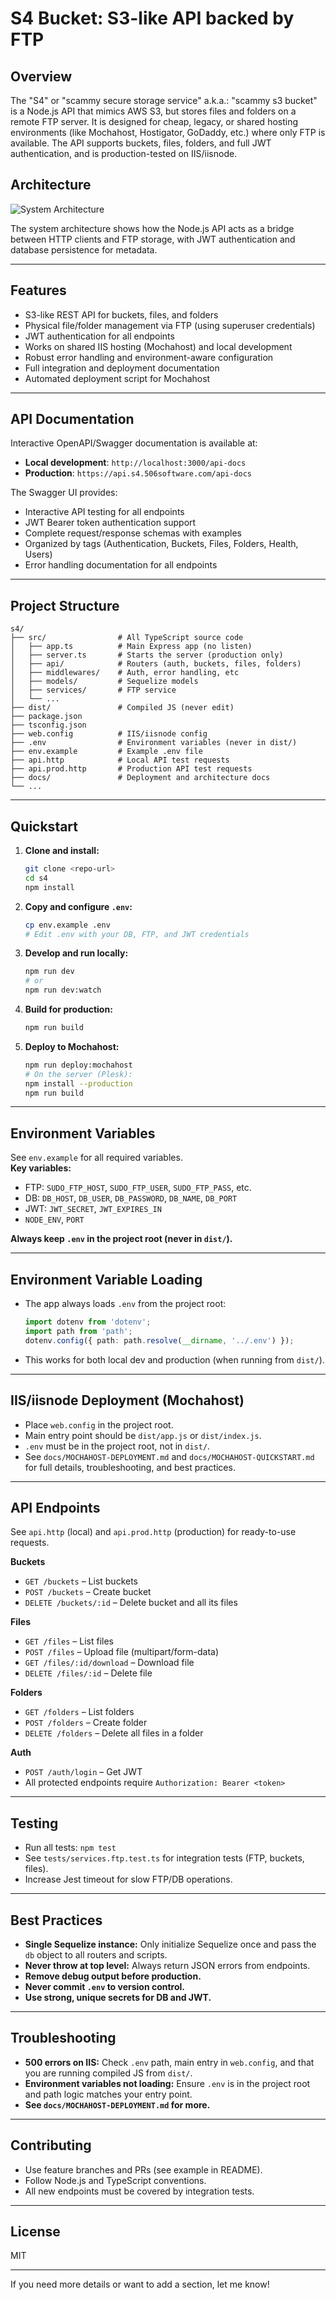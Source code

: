 # S4 Bucket: S3-like API backed by FTP

## Overview

The "S4" or "scammy secure storage service" a.k.a.: "scammy s3 bucket" is a Node.js API that mimics AWS S3, but stores files and folders on a remote FTP server. It is designed for cheap, legacy, or shared hosting environments (like Mochahost, Hostigator, GoDaddy, etc.) where only FTP is available. The API supports buckets, files, folders, and full JWT authentication, and is production-tested on IIS/iisnode.

## Architecture

![System Architecture](./docs/architecture.svg)

The system architecture shows how the Node.js API acts as a bridge between HTTP clients and FTP storage, with JWT authentication and database persistence for metadata.

---

## Features

- S3-like REST API for buckets, files, and folders
- Physical file/folder management via FTP (using superuser credentials)
- JWT authentication for all endpoints
- Works on shared IIS hosting (Mochahost) and local development
- Robust error handling and environment-aware configuration
- Full integration and deployment documentation
- Automated deployment script for Mochahost

---

## API Documentation

Interactive OpenAPI/Swagger documentation is available at:

- **Local development**: `http://localhost:3000/api-docs`
- **Production**: `https://api.s4.506software.com/api-docs`

The Swagger UI provides:
- Interactive API testing for all endpoints
- JWT Bearer token authentication support
- Complete request/response schemas with examples
- Organized by tags (Authentication, Buckets, Files, Folders, Health, Users)
- Error handling documentation for all endpoints

---

## Project Structure

```
s4/
├── src/                # All TypeScript source code
│   ├── app.ts          # Main Express app (no listen)
│   ├── server.ts       # Starts the server (production only)
│   ├── api/            # Routers (auth, buckets, files, folders)
│   ├── middlewares/    # Auth, error handling, etc
│   ├── models/         # Sequelize models
│   ├── services/       # FTP service
│   └── ...
├── dist/               # Compiled JS (never edit)
├── package.json
├── tsconfig.json
├── web.config          # IIS/iisnode config
├── .env                # Environment variables (never in dist/)
├── env.example         # Example .env file
├── api.http            # Local API test requests
├── api.prod.http       # Production API test requests
├── docs/               # Deployment and architecture docs
└── ...
```

---

## Quickstart

1. **Clone and install:**
   ```bash
   git clone <repo-url>
   cd s4
   npm install
   ```

2. **Copy and configure `.env`:**
   ```bash
   cp env.example .env
   # Edit .env with your DB, FTP, and JWT credentials
   ```

3. **Develop and run locally:**
   ```bash
   npm run dev
   # or
   npm run dev:watch
   ```

4. **Build for production:**
   ```bash
   npm run build
   ```

5. **Deploy to Mochahost:**
   ```bash
   npm run deploy:mochahost
   # On the server (Plesk):
   npm install --production
   npm run build
   ```

---

## Environment Variables

See `env.example` for all required variables.  
**Key variables:**
- FTP: `SUDO_FTP_HOST`, `SUDO_FTP_USER`, `SUDO_FTP_PASS`, etc.
- DB: `DB_HOST`, `DB_USER`, `DB_PASSWORD`, `DB_NAME`, `DB_PORT`
- JWT: `JWT_SECRET`, `JWT_EXPIRES_IN`
- `NODE_ENV`, `PORT`

**Always keep `.env` in the project root (never in `dist/`).**

---

## Environment Variable Loading

- The app always loads `.env` from the project root:
  ```ts
  import dotenv from 'dotenv';
  import path from 'path';
  dotenv.config({ path: path.resolve(__dirname, '../.env') });
  ```
- This works for both local dev and production (when running from `dist/`).

---

## IIS/iisnode Deployment (Mochahost)

- Place `web.config` in the project root.
- Main entry point should be `dist/app.js` or `dist/index.js`.
- `.env` must be in the project root, not in `dist/`.
- See `docs/MOCHAHOST-DEPLOYMENT.md` and `docs/MOCHAHOST-QUICKSTART.md` for full details, troubleshooting, and best practices.

---

## API Endpoints

See `api.http` (local) and `api.prod.http` (production) for ready-to-use requests.

**Buckets**
- `GET /buckets` – List buckets
- `POST /buckets` – Create bucket
- `DELETE /buckets/:id` – Delete bucket and all its files

**Files**
- `GET /files` – List files
- `POST /files` – Upload file (multipart/form-data)
- `GET /files/:id/download` – Download file
- `DELETE /files/:id` – Delete file

**Folders**
- `GET /folders` – List folders
- `POST /folders` – Create folder
- `DELETE /folders` – Delete all files in a folder

**Auth**
- `POST /auth/login` – Get JWT
- All protected endpoints require `Authorization: Bearer <token>`

---

## Testing

- Run all tests: `npm test`
- See `tests/services.ftp.test.ts` for integration tests (FTP, buckets, files).
- Increase Jest timeout for slow FTP/DB operations.

---

## Best Practices

- **Single Sequelize instance:** Only initialize Sequelize once and pass the `db` object to all routers and scripts.
- **Never throw at top level:** Always return JSON errors from endpoints.
- **Remove debug output before production.**
- **Never commit `.env` to version control.**
- **Use strong, unique secrets for DB and JWT.**

---

## Troubleshooting

- **500 errors on IIS:** Check `.env` path, main entry in `web.config`, and that you are running compiled JS from `dist/`.
- **Environment variables not loading:** Ensure `.env` is in the project root and path logic matches your entry point.
- **See `docs/MOCHAHOST-DEPLOYMENT.md` for more.**

---

## Contributing

- Use feature branches and PRs (see example in README).
- Follow Node.js and TypeScript conventions.
- All new endpoints must be covered by integration tests.

---

## License

MIT

---

If you need more details or want to add a section, let me know!